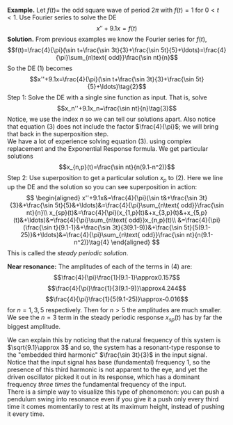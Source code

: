 **Example.** Let $f(t) =$ the odd square wave of period $2\pi$ with $f(t) = 1$ for $0 < t < 1$. Use Fourier series to solve the DE
$$x''+9.1x=f(t)\tag{1}$$
**Solution.** From previous examples we know the Fourier series for $f(t)$,
$$f(t)=\frac{4}{\pi}(\sin t+\frac{\sin 3t}{3}+\frac{\sin 5t}{5}+\ldots)=\frac{4}{\pi}\sum_{n\text{ odd}}\frac{\sin nt}{n}$$
So the DE $(1)$ becomes
$$x''+9.1x=\frac{4}{\pi}(\sin t+\frac{\sin 3t}{3}+\frac{\sin 5t}{5}+\ldots)\tag{2}$$
Step 1: Solve the DE with a single sine function as input. That is, solve
$$x_n''+9.1x_n=\frac{\sin nt}{n}\tag{3}$$
Notice, we use the index $n$ so we can tell our solutions apart. Also notice that equation $(3)$ does not include the factor $\frac{4}{\pi}$; we will bring that back in the superposition step.  
We have a lot of experience solving equation $(3)$. using complex replacement and the Exponential Response formula. We get particular solutions
$$x_{n,p}(t)=\frac{\sin nt}{n(9.1-n^2)}$$
Step 2: Use superposition to get a particular solution $x_p$ to $(2)$. Here we line up the DE and the solution so you can see superposition in action:
$$
\begin{aligned}
x''+9.1x&=\frac{4}{\pi}(\sin t&+\frac{\sin 3t}{3}&+\frac{\sin 5t}{5}&+\ldots)&=\frac{4}{\pi}\sum_{n\text{ odd}}\frac{\sin nt}{n}\\
x_{sp}(t)&=\frac{4}{\pi}(x_{1,p}(t)&+x_{3,p}(t)&+x_{5,p}(t)&+\ldots)&=\frac{4}{\pi}\sum_{n\text{ odd}}x_{n,p}(t)\\
&=\frac{4}{\pi}(\frac{\sin t}{9.1-1}&+\frac{\sin 3t}{3(9.1-9)}&+\frac{\sin 5t}{5(9.1-25)}&+\ldots)&=\frac{4}{\pi}\sum_{n\text{ odd}}\frac{\sin nt}{n(9.1-n^2)}\tag{4}
\end{aligned}
$$
This is called the *steady periodic solution*.

**Near resonance:** The amplitudes of each of the terms in $(4)$ are:
$$\frac{4}{\pi}\frac{1}{9.1-1}\approx0.157$$
$$\frac{4}{\pi}\frac{1}{3(9.1-9)}\approx4.244$$
$$\frac{4}{\pi}\frac{1}{5(9.1-25)}\approx-0.016$$
for $n = 1, 3, 5$ respectively. Then for $n > 5$ the amplitudes are much smaller. We see the $n = 3$ term in the steady periodic response $x_{sp}(t)$ has by far the biggest amplitude.

We can explain this by noticing that the natural frequency of this system is $\sqrt{9.1}\approx 3$ and so, the system has a resonant-type response to the "embedded third harmonic" $\frac{\sin 3t}{3}$ in the input signal.  
Notice that the input signal has base (fundamental) frequency 1, so the presence of this third harmonic is not apparent to the eye, and yet the driven oscillator picked it out in its response, which has a dominant frequency *three times* the fundamental frequency of the input.  
There is a simple way to visualize this type of phenomenon: you can push a pendulum swing into resonance even if you give it a push only every third time it comes momentarily to rest at its maximum height, instead of pushing it every time.
